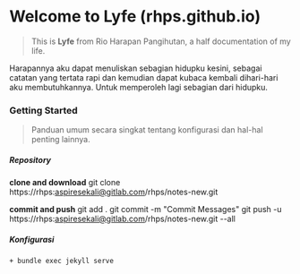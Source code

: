 # Welcome to Lyfe (rhps.github.io)

>This is **Lyfe** from Rio Harapan Pangihutan, a half documentation of my life.

Harapannya aku dapat menuliskan sebagian hidupku kesini, sebagai catatan yang tertata rapi dan kemudian dapat kubaca kembali dihari-hari aku membutuhkannya. Untuk memperoleh lagi sebagian dari hidupku.

### Getting Started

> Panduan umum secara singkat tentang konfigurasi dan hal-hal penting lainnya.

##### Repository

**clone and download**
git clone https://rhps:aspiresekali@gitlab.com/rhps/notes-new.git

**commit and push**
git add .
git commit -m "Commit Messages"
git push -u https://rhps:aspiresekali@gitlab.com/rhps/notes-new.git --all

##### Konfigurasi
    + bundle exec jekyll serve
